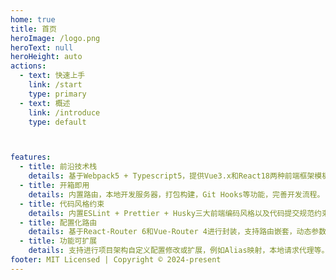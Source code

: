 ```yaml
---
home: true
title: 首页
heroImage: /logo.png
heroText: null
heroHeight: auto
actions:
  - text: 快速上手
    link: /start
    type: primary
  - text: 概述
    link: /introduce
    type: default



features:
  - title: 前沿技术栈
    details: 基于Webpack5 + Typescript5，提供Vue3.x和React18两种前端框架模板选择，并最大化统一API。
  - title: 开箱即用
    details: 内置路由，本地开发服务器，打包构建，Git Hooks等功能，完善开发流程。
  - title: 代码风格约束
    details: 内置ESLint + Prettier + Husky三大前端编码风格以及代码提交规范约束插件，保证代码风格统一以及 Git 提交规范。
  - title: 配置化路由
    details: 基于React-Router 6和Vue-Router 4进行封装，支持路由嵌套，动态参数，懒加载以及装饰校验等功能。
  - title: 功能可扩展
    details: 支持进行项目架构自定义配置修改或扩展，例如Alias映射，本地请求代理等。
footer: MIT Licensed | Copyright © 2024-present
---
```


